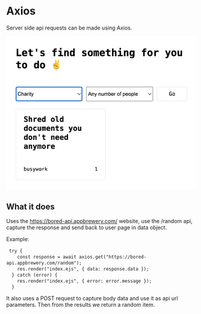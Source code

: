 # Axios

Server side api requests can be made using Axios.

![Axios Project](axios.png)

## What it does

Uses the https://bored-api.appbrewery.com/ website, use the /random api, capture the response and send back to user page in data object.

Example:

```
 try {
    const response = await axios.get("https://bored-api.appbrewery.com/random");
    res.render("index.ejs", { data: response.data });
  } catch (error) {
    res.render("index.ejs", { error: error.message });
  }
```

It also uses a POST request to capture body data and use it as api url parameters. Then from the results we return a random item.

